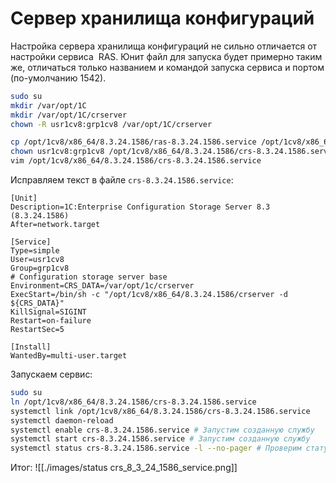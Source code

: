 # Сервер хранилища конфигураций
Настройка сервера хранилища конфигураций не сильно отличается от настройки сервиса  RAS. Юнит файл для запуска будет примерно таким же, отличаться только названием и командой запуска сервиса и портом (по-умолчанию 1542).
```BASH
sudo su
mkdir /var/opt/1C
mkdir /var/opt/1C/crserver
chown -R usr1cv8:grp1cv8 /var/opt/1C/crserver

cp /opt/1cv8/x86_64/8.3.24.1586/ras-8.3.24.1586.service /opt/1cv8/x86_64/8.3.24.1586/crs-8.3.24.1586.service
chown usr1cv8:grp1cv8 /opt/1cv8/x86_64/8.3.24.1586/crs-8.3.24.1586.service
vim /opt/1cv8/x86_64/8.3.24.1586/crs-8.3.24.1586.service
```
Исправляем текст в файле `crs-8.3.24.1586.service`:
```Text
[Unit]
Description=1C:Enterprise Configuration Storage Server 8.3 (8.3.24.1586)
After=network.target

[Service]
Type=simple
User=usr1cv8
Group=grp1cv8
# Configuration storage server base
Environment=CRS_DATA=/var/opt/1c/crserver
ExecStart=/bin/sh -c "/opt/1cv8/x86_64/8.3.24.1586/crserver -d ${CRS_DATA}"
KillSignal=SIGINT
Restart=on-failure
RestartSec=5

[Install]
WantedBy=multi-user.target
```
Запускаем сервис:
```BASH
sudo su
ln /opt/1cv8/x86_64/8.3.24.1586/crs-8.3.24.1586.service
systemctl link /opt/1cv8/x86_64/8.3.24.1586/crs-8.3.24.1586.service
systemctl daemon-reload
systemctl enable crs-8.3.24.1586.service # Запустим созданную службу
systemctl start crs-8.3.24.1586.service # Запустим созданную службу
systemctl status crs-8.3.24.1586.service -l --no-pager # Проверим статус новой службы
```
Итог:
![[./images/status crs_8_3_24_1586_service.png]]
